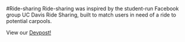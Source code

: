 #Ride-sharing
Ride-sharing was inspired by the student-run Facebook group UC Davis Ride Sharing, built to match users in need of a ride to potential carpools.

View our [Devpost!](https://devpost.com/software/ride-sharing-tifgvo)

